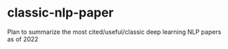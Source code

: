 # classic-nlp-paper
Plan to summarize the most cited/useful/classic deep learning NLP papers as of 2022
